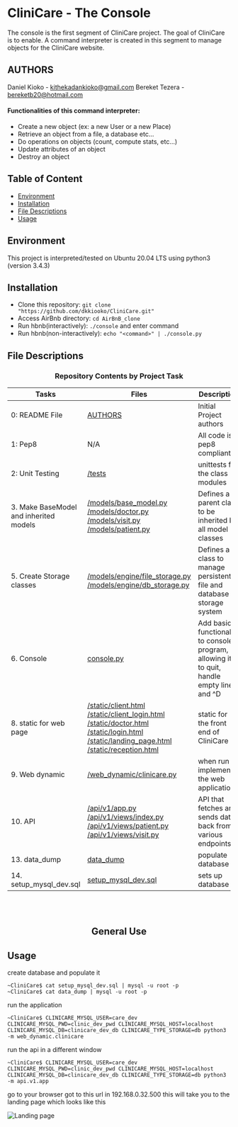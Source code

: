 # CliniCare - The Console
The console is the first segment of CliniCare project. 
The goal of CliniCare is to enable. A command interpreter is created in this segment to manage objects for the CliniCare website.

## AUTHORS
Daniel Kioko - kithekadankioko@gmail.com
Bereket Tezera - bereketb20@hotmail.com

#### Functionalities of this command interpreter:
* Create a new object (ex: a new User or a new Place)
* Retrieve an object from a file, a database etc...
* Do operations on objects (count, compute stats, etc...)
* Update attributes of an object
* Destroy an object

## Table of Content
* [Environment](#environment)
* [Installation](#installation)
* [File Descriptions](#file-descriptions)
* [Usage](#usage)

## Environment
This project is interpreted/tested on Ubuntu 20.04 LTS using python3 (version 3.4.3)

## Installation
* Clone this repository: `git clone "https://github.com/dkkiooko/CliniCare.git"`
* Access AirBnb directory: `cd AirBnB_clone`
* Run hbnb(interactively): `./console` and enter command
* Run hbnb(non-interactively): `echo "<command>" | ./console.py`

## File Descriptions
<center><h3>Repository Contents by Project Task</h3> </center>

| Tasks | Files | Description |
| ----- | ----- | ------ |
| 0: README File | [AUTHORS](https://github.com/dkkiooko/CliniCare/blob/master/README.md) | Initial Project authors |
| 1: Pep8 | N/A | All code is pep8 compliant|
| 2: Unit Testing | [/tests](https://github.com/dkkiooko/CliniCare/tree/master/tests) | unittests for the class modules |
| 3. Make BaseModel and inherited models| [/models/base_model.py](https://github.com/dkkiooko/CliniCare/blob/master/models/base_model.py) [/models/doctor.py](https://github.com/dkkiooko/CliniCare/blob/master/models/doctor.py) [/models/visit.py](https://github.com/dkkiooko/CliniCare/blob/master/models/visit.py) [/models/patient.py](https://github.com/dkkiooko/CliniCare/blob/master/models/patient.py)| Defines a parent class to be inherited by all model classes|
| 5. Create Storage classes | [/models/engine/file_storage.py](https://github.com/dkkiooko/CliniCare/blob/master/models/engine/file_storage.py) [/models/engine/db_storage.py](https://github.com/dkkiooko/CliniCare/blob/master/models/engine/db_storage.py) | Defines a class to manage persistent file and database storage system|
| 6. Console  | [console.py](https://github.com/dkkiooko/CliniCare/blob/master/console.py) | Add basic functionality to console program, allowing it to quit, handle empty lines and ^D |
| 8. static for web page | [/static/client.html](https://github.com/dkkiooko/CliniCare/blob/master/static/client.html) [/static/client_login.html](https://github.com/dkkiooko/CliniCare/blob/master/static/client_login.html) [/static/doctor.html](https://github.com/dkkiooko/CliniCare/blob/master/static/doctor.html) [/static/login.html](https://github.com/dkkiooko/CliniCare/blob/master/static/login.html) [/static/landing_page.html](https://github.com/dkkiooko/CliniCare/blob/master/static/landing_page.html) [/static/reception.html](https://github.com/dkkiooko/CliniCare/blob/master/static/reception.html) | static for the front end of CliniCare |
| 9. Web dynamic | [/web_dynamic/clinicare.py](https://github.com/dkkiooko/CliniCare/blob/master/web_dynamic/clinicare.py)  | when run implements the web application |
| 10. API | [/api/v1/app.py](https://github.com/dkkiooko/CliniCare/blob/master/api/v1/app.py) [/api/v1/views/index.py](https://github.com/dkkiooko/CliniCare/blob/master/api/v1/views/index.py) [/api/v1/views/patient.py](https://github.com/dkkiooko/CliniCare/blob/master/api/v1/views/patient.py) [/api/v1/views/visit.py](https://github.com/dkkiooko/CliniCare/blob/master/api/v1/views/visit.py) | API that fetches and sends data back from various endpoints |
| 13. data_dump | [data_dump](https://github.com/dkkiooko/CliniCare/blob/master/data)  | populate database |
| 14. setup_mysql_dev.sql | [setup_mysql_dev.sql](https://github.com/dkkiooko/CliniCare/blob/master/setup_mysql_dev.sql)  | sets up database |
<br>
<br>
<center> <h2>General Use</h2> </center>

## Usage
create database and populate it
```
~CliniCare$ cat setup_mysql_dev.sql | mysql -u root -p
~CliniCare$ cat data_dump | mysql -u root -p
```
run the application
```
~CliniCare$ CLINICARE_MYSQL_USER=care_dev CLINICARE_MYSQL_PWD=clinic_dev_pwd CLINICARE_MYSQL_HOST=localhost CLINICARE_MYSQL_DB=clinicare_dev_db CLINICARE_TYPE_STORAGE=db python3 -m web_dynamic.clinicare
```
run the api in a different window
```
~CliniCare$ CLINICARE_MYSQL_USER=care_dev CLINICARE_MYSQL_PWD=clinic_dev_pwd CLINICARE_MYSQL_HOST=localhost CLINICARE_MYSQL_DB=clinicare_dev_db CLINICARE_TYPE_STORAGE=db python3 -m api.v1.app
```
go to your browser got to this url in 192.168.0.32.500
this will take you to the landing page which looks like this

![Landing page](images/clinicare.jpg)




